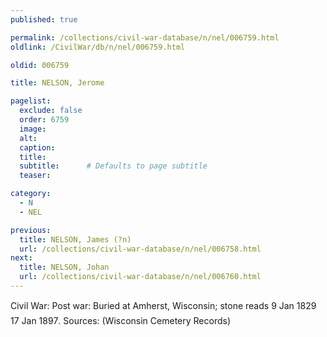 ```yaml
---
published: true

permalink: /collections/civil-war-database/n/nel/006759.html
oldlink: /CivilWar/db/n/nel/006759.html

oldid: 006759

title: NELSON, Jerome

pagelist:
  exclude: false
  order: 6759
  image: 
  alt:
  caption:
  title:
  subtitle:      # Defaults to page subtitle
  teaser:

category: 
  - N 
  - NEL

previous:
  title: NELSON, James (?n)
  url: /collections/civil-war-database/n/nel/006758.html  
next:
  title: NELSON, Johan
  url: /collections/civil-war-database/n/nel/006760.html   
---
```

Civil War: Post war: Buried at Amherst, Wisconsin; stone reads &#147;9 Jan 1829 &#150; 17 Jan 1897&#148;. Sources: (Wisconsin Cemetery Records)